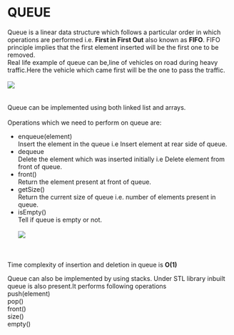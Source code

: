 # QUEUE

Queue is a linear data structure which follows a particular order in which operations are performed i.e. **First in First Out** also known as **FIFO**.
FIFO principle implies that the first element inserted will be the first one to be removed.<br>
Real life example of queue can be,line of vehicles on road during heavy traffic.Here the vehicle which came first will be the one to pass the traffic.<br><br>
<img src="https://github.com/ishrutik/winter-of-contributing/blob/C_CPP/C_CPP/Data%20Structures/Standard%20Template%20Library%20(Vectors%2C%20Maps%20etc)/Queue%20Implementation/Queue_Real_Life_Example.jpg"/>
<br><br><br>
Queue can be implemented using both linked list and arrays.<br><br>
Operations which we need to perform on queue are:<br>
- enqueue(element)<br>
  Insert the element in the queue i.e Insert element at rear side of queue.
- dequeue<br>
  Delete the element which was inserted initially i.e Delete element from front of queue.
- front()<br>
  Return the element present at front of queue.
- getSize()<br>
  Return the current size of queue i.e. number of elements present in queue.
- isEmpty()<br>
 Tell if queue is empty or not.<br><br>
  <img src="https://github.com/ishrutik/winter-of-contributing/blob/C_CPP/C_CPP/Data%20Structures/Standard%20Template%20Library%20(Vectors%2C%20Maps%20etc)/Queue%20Implementation/Queue.png"/>
  <br><br><br>
 
 Time complexity of insertion and deletion in queue is **O(1)**<br>
 
 Queue can also be implemented by using stacks.
 Under STL library inbuilt queue is also present.It performs following operations<br>
 push(element)<br>
 pop()<br>
 front()<br>
 size()<br>
 empty()<br>



